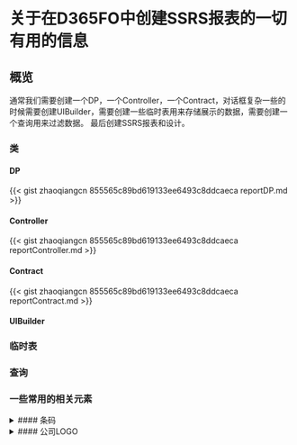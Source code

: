 # 关于在D365FO中创建SSRS报表的一切有用的信息


<!--more-->
## 概览
通常我们需要创建一个DP，一个Controller，一个Contract，对话框复杂一些的时候需要创建UIBuilder，需要创建一些临时表用来存储展示的数据，需要创建一个查询用来过滤数据。
最后创建SSRS报表和设计。

### 类
#### DP
{{< gist zhaoqiangcn 855565c89bd619133ee6493c8ddcaeca reportDP.md >}}
#### Controller
{{< gist zhaoqiangcn 855565c89bd619133ee6493c8ddcaeca reportController.md >}}
#### Contract
{{< gist zhaoqiangcn 855565c89bd619133ee6493c8ddcaeca reportContract.md >}}
#### UIBuilder

### 临时表
### 查询
### 一些常用的相关元素
<details>
<summary>#### 条码</summary>

{{< gist zhaoqiangcn 855565c89bd619133ee6493c8ddcaeca reportBarcode.md >}}
</details>

<details>
<summary>#### 公司LOGO</summary>

在临时表中创建如下字段：
* Field name: CompanyLogo
* Data type: Container
* Extended data type: Bitmap
{{< gist zhaoqiangcn 855565c89bd619133ee6493c8ddcaeca reportLOGO.md >}}
</details>




